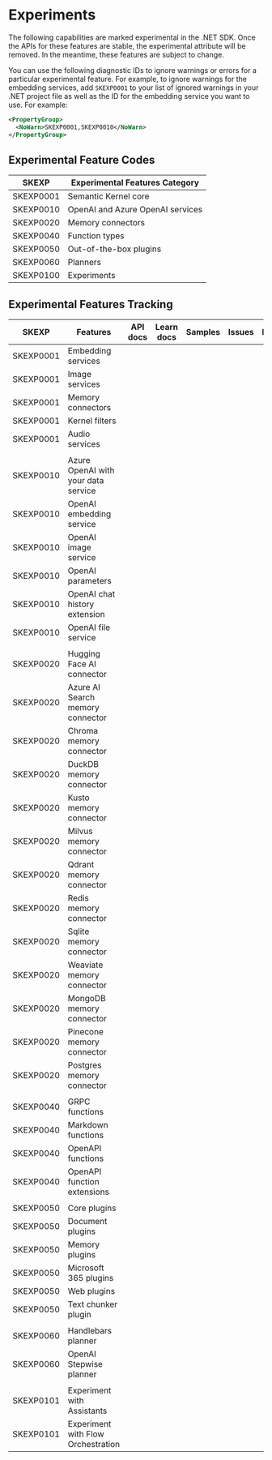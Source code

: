 # Experiments

The following capabilities are marked experimental in the .NET SDK. Once the APIs for these features are stable, the experimental attribute will be removed. In the meantime, these features are subject to change.

You can use the following diagnostic IDs to ignore warnings or errors for a particular experimental feature. For example, to ignore warnings for the embedding services, add `SKEXP0001` to your list of ignored warnings in your .NET project file as well as the ID for the embedding service you want to use. For example:

```xml
<PropertyGroup>
  <NoWarn>SKEXP0001,SKEXP0010</NoWarn>
</PropertyGroup>
```

## Experimental Feature Codes

| SKEXP​ | Experimental Features Category​​ |
|-------|--------------------------------|
| SKEXP0001 | Semantic Kernel core |
| SKEXP0010 | OpenAI and Azure OpenAI services |
| SKEXP0020 | Memory connectors |
| SKEXP0040 | Function types |
| SKEXP0050 | Out-of-the-box plugins |
| SKEXP0060 | Planners |
| SKEXP0100 | Experiments |

## Experimental Features Tracking

| SKEXP​ | Features​​ | API docs​​ | Learn docs​​ | Samples​​ | Issues​​ | Implementations​ |
|-------|----------|----------|------------|---------|--------|-----------------|
| SKEXP0001 | Embedding services | | | | | |
| SKEXP0001 | Image services | | | | | |
| SKEXP0001 | Memory connectors | | | | | |
| SKEXP0001 | Kernel filters | | | | | |
| SKEXP0001 | Audio services | | | | | |
| | | | | | | |
| SKEXP0010 | Azure OpenAI with your data service | | | | | |
| SKEXP0010 | OpenAI embedding service | | | | | |
| SKEXP0010 | OpenAI image service | | | | | |
| SKEXP0010 | OpenAI parameters | | | | | |
| SKEXP0010 | OpenAI chat history extension | | | | | |
| SKEXP0010 | OpenAI file service | | | | | |
| | | | | | | |
| SKEXP0020 | Hugging Face AI connector | | | | | |
| SKEXP0020 | Azure AI Search memory connector | | | | | |
| SKEXP0020 | Chroma memory connector | | | | | |
| SKEXP0020 | DuckDB memory connector | | | | | |
| SKEXP0020 | Kusto memory connector | | | | | |
| SKEXP0020 | Milvus memory connector | | | | | |
| SKEXP0020 | Qdrant memory connector | | | | | |
| SKEXP0020 | Redis memory connector | | | | | |
| SKEXP0020 | Sqlite memory connector | | | | | |
| SKEXP0020 | Weaviate memory connector | | | | | |
| SKEXP0020 | MongoDB memory connector | | | | | |
| SKEXP0020 | Pinecone memory connector | | | | | |
| SKEXP0020 | Postgres memory connector | | | | | |
| | | | | | | |
| SKEXP0040 | GRPC functions | | | | | |
| SKEXP0040 | Markdown functions | | | | | |
| SKEXP0040 | OpenAPI functions | | | | | |
| SKEXP0040 | OpenAPI function extensions | | | | | |
| | | | | | | |
| SKEXP0050 | Core plugins | | | | | |
| SKEXP0050 | Document plugins | | | | | |
| SKEXP0050 | Memory plugins | | | | | |
| SKEXP0050 | Microsoft 365 plugins | | | | | |
| SKEXP0050 | Web plugins | | | | | |
| SKEXP0050 | Text chunker plugin | | | | | |
| | | | | | | |
| SKEXP0060 | Handlebars planner | | | | | |
| SKEXP0060 | OpenAI Stepwise planner | | | | | |
| | | | | | | |
| SKEXP0101 | Experiment with Assistants | | | | | |
| SKEXP0101 | Experiment with Flow Orchestration | | | | | |
